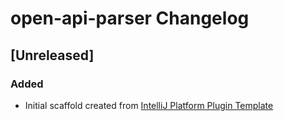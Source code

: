<!-- Keep a Changelog guide -> https://keepachangelog.com -->

# open-api-parser Changelog

## [Unreleased]
### Added
- Initial scaffold created from [IntelliJ Platform Plugin Template](https://github.com/JetBrains/intellij-platform-plugin-template)
